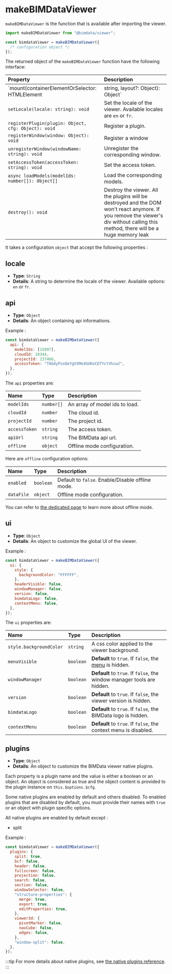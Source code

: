 # makeBIMDataViewer

`makeBIMDataViewer` is the function that is available after importing the viewer.

```javascript
import makeBIMDataViewer from "@bimdata/viewer";

const bimdataViewer = makeBIMDataViewer({
  /* configuration object */
});
```

The returned object of the `makeBIMDataViewer` function have the following interface:

| Property                                                                           | Description                                                                                                                                                                         |
| :--------------------------------------------------------------------------------- | :---------------------------------------------------------------------------------------------------------------------------------------------------------------------------------- |
| `mount(containerElementOrSelector: HTMLElement | string, layout?: Object): Object` | Mount the viewer on the corresponding DOM element with the specified layout.                                                                                                        |
| `setLocale(locale: string): void`                                                  | Set the locale of the viewer. Available locales are `en` or `fr`.                                                                                                                   |
| `registerPlugin(plugin: Object, cfg: Object): void`                                | Register a plugin.                                                                                                                                                                  |
| `registerWindow(window: Object): void`                                             | Register a window                                                                                                                                                                   |
| `unregisterWindow(windowName: string): void`                                       | Unregister the corresponding window.                                                                                                                                                |
| `setAccessToken(accessToken: string): void`                                        | Set the access token.                                                                                                                                                               |
| `async loadModels(modelIds: number[]): Object[]`                                   | Load the corresponding models.                                                                                                                                                      |
| `destroy(): void`                                                                  | Destroy the viewer. All the plugins will be destroyed and the DOM won't react anymore. If you remove the viewer's div without calling this method, there will be a huge memory leak |

It takes a configuration `object` that accept the following properties :

## locale

- **Type**: `String`
- **Details**: A string to determine the locale of the viewer. Available options: `en` or `fr`.

## api

- **Type**: `Object`
- **Details**: An object containing api informations.

Example :

```javascript
const bimdataViewer = makeBIMDataViewer({
  api: {
    modelIds: [15097],
    cloudId: 10344,
    projectId: 237466,
    accessToken: "TAbdyPzoQeYgVSMe4GUKoCEfYctVhcwJ",
  },
});
```

The `api` properties are:

| Name          | Type       | Description                    |
| :------------ | :--------- | :----------------------------- |
| `modelIds`    | `number[]` | An array of model ids to load. |
| `cloudId`     | `number`   | The cloud id.                  |
| `projectId`   | `number`   | The project id.                |
| `accessToken` | `string`   | The access token.              |
| `apiUrl`      | `string`   | The BIMData api url.           |
| `offline`     | `object`   | Offline mode configuration.    |

Here are `offline` configuration options:

| Name          | Type       | Description                    |
| :------------ | :--------- | :----------------------------- |
| `enabled`     | `boolean`  | Default to `false`. Enable/Disable offline mode. |
| `dataFile`    | `object`   | Offline mode configuration.    |

You can refer to [the dedicated page](../offline_mode.md) to learn more about offline mode.

## ui

- **Type**: `Object`
- **Details**: An object to customize the global UI of the viewer.

Example :

```javascript
const bimdataViewer = makeBIMDataViewer({
  ui: {
    style: {
      backgroundColor: "FFFFFF",
    },
    headerVisible: false,
    windowManager: false,
    version: false,
    bimdataLogo: false,
    contextMenu: false,
  },
});
```

The `ui` properties are:

| Name                    | Type      | Description                                                                                  |
| :---------------------- | :-------- | :------------------------------------------------------------------------------------------- |
| `style.backgroundColor` | `string`  | A css color applied to the viewer background.                                                |
| `menuVisible`           | `boolean` | **Default** to `true`. If `false`, the [menu](/viewer/customize_the_ui.html#menu) is hidden. |
| `windowManager`         | `boolean` | **Default** to `true`. If `false`, the window manager tools are hidden.                      |
| `version`               | `boolean` | **Default** to `true`. If `false`, the viewer version is hidden.                             |
| `bimdataLogo`           | `boolean` | **Default** to `true`. If `false`, the BIMData logo is hidden.                               |
| `contextMenu`           | `boolean` | **Default** to `true`. If `false`, the context menu is disabled.                             |

## plugins

- **Type**: `Object`
- **Details**: An object to customize the BIMData viewer native plugins.

Each property is a plugin name and the value is either a boolean or an object. An object is considered as true and the object content is provided to the plugin instance on `this.$options.$cfg`.

Some native plugins are enabled by default and others disabled. To enabled plugins that are disabled by default, you must provide their names with `true` or an object with plugin specific options.

All native plugins are enabled by default except :

- split

Example :

```javascript
const bimdataViewer = makeBIMDataViewer({
  plugins: {
    split: true,
    bcf: false,
    header: false,
    fullscreen: false,
    projection: false,
    search: false,
    section: false,
    windowSelector: false,
    "structure-properties": {
      merge: true,
      export: true,
      editProperties: true,
    },
    viewer3d: {
      pivotMarker: false,
      navCube: false,
      edges: false,
    },
    "window-split": false,
  },
});
```

:::tip
For more details about native plugins, see [the native plugins reference](/viewer/reference/native_plugins.html).
:::
